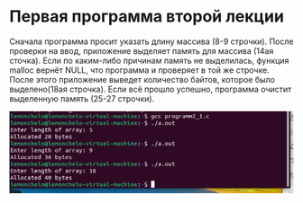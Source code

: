 # Первая программа второй лекции

Сначала программа просит указать длину массива (8-9 строчки). После проверки на ввод, приложение выделяет память для массива (14ая сточка). Если по каким-либо
причинам память не выделилась, функция malloc вернёт NULL, что программа и проверяет в той же строчке. После этого приложение выведет количество байтов, которое
было выделено(18ая строчка). Если всё прошло успешно, программа очистит выделенную память (25-27 строчки). 

<img src="https://github.com/Lemonchelo228/OC4semestr/blob/main/task1/Lec2/programm1/Pr2_1.png">
